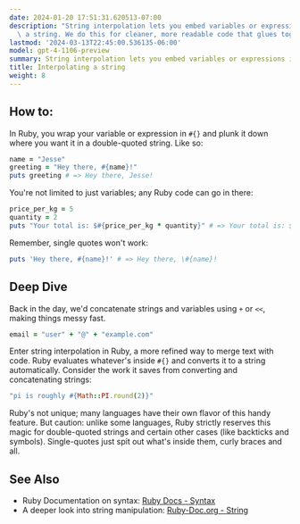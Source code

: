 ```yaml
---
date: 2024-01-20 17:51:31.620513-07:00
description: "String interpolation lets you embed variables or expressions inside\
  \ a string. We do this for cleaner, more readable code that glues together dynamic\u2026"
lastmod: '2024-03-13T22:45:00.536135-06:00'
model: gpt-4-1106-preview
summary: String interpolation lets you embed variables or expressions inside a string.
title: Interpolating a string
weight: 8
---
```


## How to:
In Ruby, you wrap your variable or expression in `#{}` and plunk it down where you want it in a double-quoted string. Like so:

```Ruby
name = "Jesse"
greeting = "Hey there, #{name}!"
puts greeting # => Hey there, Jesse!
```

You're not limited to just variables; any Ruby code can go in there:

```Ruby
price_per_kg = 5
quantity = 2
puts "Your total is: $#{price_per_kg * quantity}" # => Your total is: $10
```

Remember, single quotes won't work:

```Ruby
puts 'Hey there, #{name}!' # => Hey there, \#{name}!
```

## Deep Dive
Back in the day, we'd concatenate strings and variables using `+` or `<<`, making things messy fast.

```Ruby
email = "user" + "@" + "example.com"
```

Enter string interpolation in Ruby, a more refined way to merge text with code. Ruby evaluates whatever's inside `#{}` and converts it to a string automatically. Consider the work it saves from converting and concatenating strings:

```Ruby
"pi is roughly #{Math::PI.round(2)}"
```

Ruby's not unique; many languages have their own flavor of this handy feature. But caution: unlike some languages, Ruby strictly reserves this magic for double-quoted strings and certain other cases (like backticks and symbols). Single-quotes just spit out what's inside them, curly braces and all.

## See Also
- Ruby Documentation on syntax: [Ruby Docs - Syntax](https://ruby-doc.org/core-3.1.2/doc/syntax/literals_rdoc.html#label-Strings)
- A deeper look into string manipulation: [Ruby-Doc.org - String](https://ruby-doc.org/core-3.1.2/String.html)
